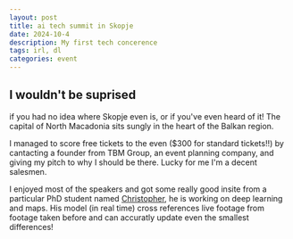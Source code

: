 ```yaml
---
layout: post
title: ai tech summit in Skopje
date: 2024-10-4
description: My first tech concerence 
tags: irl, dl
categories: event
---
```


## I wouldn't be suprised

if you had no idea where Skopje even is, or if you've even heard of it! The capital of North Macadonia sits sungly in the heart of the Balkan region.

I managed to score free tickets to the even ($300 for standard tickets!!) by cantacting a founder from TBM Group, an event planning company, and giving my pitch to why I should be there. Lucky for me I'm a decent salesmen.

I enjoyed most of the speakers and got some really good insite from a particular PhD student named [Christopher](https://www.linkedin.com/in/christopher-plachetka-42b325115/), he is working on deep learning and maps. His model (in real time) cross references live footage from footage taken before and can accuratly update even the smallest differences!
